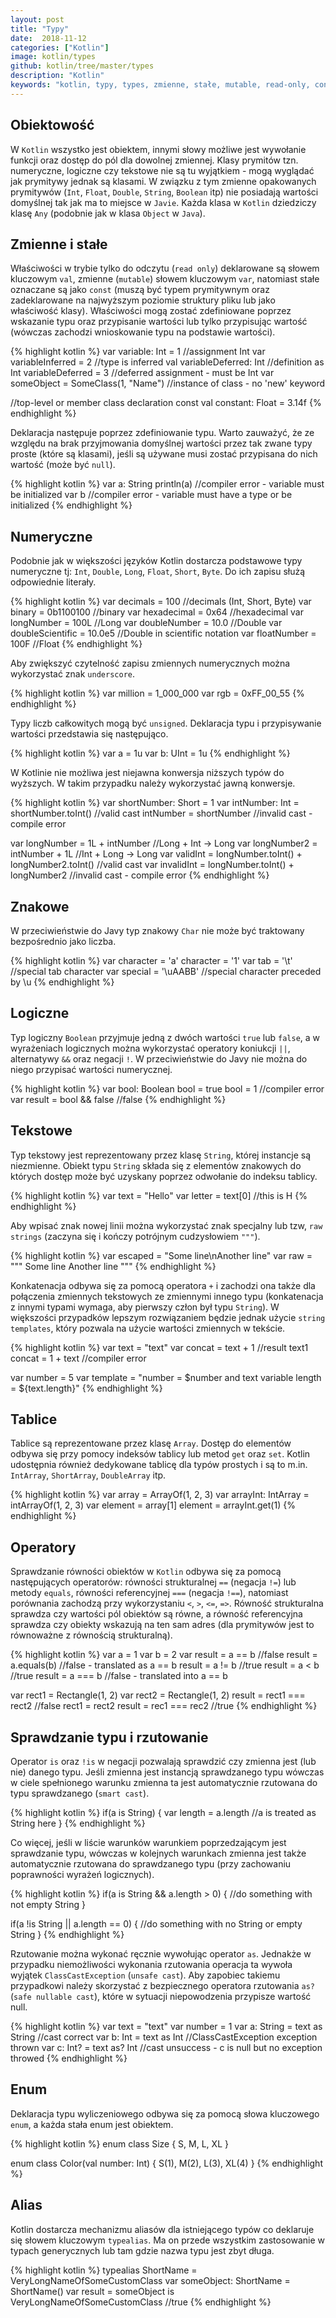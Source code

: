 ```yaml
---
layout: post
title: "Typy"
date:  2018-11-12
categories: ["Kotlin"]
image: kotlin/types
github: kotlin/tree/master/types
description: "Kotlin"
keywords: "kotlin, typy, types, zmienne, stałe, mutable, read-only, constant var, val, rzutowanie, cast, operatory, operators, enum, alias, android, programowanie, programming"
---
```


## Obiektowość
W `Kotlin` wszystko jest obiektem, innymi słowy możliwe jest wywołanie funkcji oraz dostęp do pól dla dowolnej zmiennej. Klasy prymitów tzn. numeryczne, logiczne czy tekstowe nie są tu wyjątkiem - mogą wyglądać jak prymitywy jednak są klasami. W związku z tym zmienne opakowanych prymitywów (`Int`, `Float`, `Double`, `String`, `Boolean` itp) nie posiadają wartości domyślnej tak jak ma to miejsce w `Javie`. Każda klasa w `Kotlin` dziedziczy klasę `Any` (podobnie jak w klasa `Object` w `Java`).

## Zmienne i stałe
Właściwości w trybie tylko do odczytu (`read only`) deklarowane są słowem kluczowym `val`, zmienne (`mutable`) słowem kluczowym `var`, natomiast stałe oznaczane są jako `const` (muszą być typem prymitywnym oraz zadeklarowane na najwyższym poziomie struktury pliku lub jako właściwość klasy). Właściwości mogą zostać zdefiniowane poprzez wskazanie typu oraz przypisanie wartości lub tylko przypisując wartość (wówczas zachodzi wnioskowanie typu na podstawie wartości). 

{% highlight kotlin %}
var variable: Int = 1 //assignment Int
var variableInferred = 2 //type is inferred
val variableDeferred: Int //definition as Int
variableDeferred = 3 //deferred assignment - must be Int
var someObject = SomeClass(1, "Name") //instance of class - no 'new' keyword

//top-level or member class declaration
const val constant: Float = 3.14f
{% endhighlight %}

Deklaracja następuje poprzez zdefiniowanie typu. Warto zauważyć, że ze względu na brak przyjmowania domyślnej wartości przez tak zwane typy proste (które są klasami), jeśli są używane musi zostać przypisana do nich wartość (może być `null`).

{% highlight kotlin %}
var a: String
println(a) //compiler error - variable must be initialized
var b //compiler error - variable must have a type or be initialized
{% endhighlight %}

## Numeryczne
Podobnie jak w większości języków Kotlin dostarcza podstawowe typy numeryczne tj: `Int`, `Double`, `Long`, `Float`, `Short`, `Byte`. Do ich zapisu służą odpowiednie literały.

{% highlight kotlin %}
var decimals = 100 //decimals (Int, Short, Byte)
var binary = 0b1100100 //binary
var hexadecimal = 0x64 //hexadecimal
var longNumber = 100L //Long
var doubleNumber = 10.0 //Double
var doubleScientific = 10.0e5 //Double in scientific notation
var floatNumber = 100F //Float
{% endhighlight %}

Aby zwiększyć czytelność zapisu zmiennych numerycznych można wykorzystać znak `underscore`.

{% highlight kotlin %}
var million = 1_000_000
var rgb = 0xFF_00_55
{% endhighlight %}

Typy liczb całkowitych mogą być `unsigned`. Deklaracja typu i przypisywanie wartości przedstawia się następująco.

{% highlight kotlin %}
var a = 1u
var b: UInt = 1u
{% endhighlight %}

W Kotlinie nie możliwa jest niejawna konwersja niższych typów do wyższych. W takim przypadku należy wykorzystać jawną konwersje.

{% highlight kotlin %}
var shortNumber: Short = 1
var intNumber: Int = shortNumber.toInt() //valid cast
intNumber = shortNumber //invalid cast - compile error

var longNumber = 1L + intNumber //Long + Int -> Long
var longNumber2 = intNumber + 1L //Int + Long -> Long
var validInt = longNumber.toInt() + longNumber2.toInt() //valid cast
var invalidInt = longNumber.toInt() + longNumber2 //invalid cast - compile error
{% endhighlight %}

## Znakowe
W przeciwieństwie do Javy typ znakowy `Char` nie może być traktowany bezpośrednio jako liczba.

{% highlight kotlin %}
var character = 'a'
character = '1'
var tab = '\t' //special tab character
var special = '\uAABB' //special character preceded by \u
{% endhighlight %}

## Logiczne
Typ logiczny `Boolean` przyjmuje jedną z dwóch wartości `true` lub `false`, a w wyrażeniach logicznych można wykorzystać operatory koniukcji `||`, alternatywy `&&` oraz negacji `!`. W przeciwieństwie do Javy nie można do niego przypisać wartości numerycznej.

{% highlight kotlin %}
var bool: Boolean
bool = true
bool = 1 //compiler error
var result = bool && false //false
{% endhighlight %}

## Tekstowe
Typ tekstowy jest reprezentowany przez klasę `String`, której instancje są niezmienne. Obiekt typu `String` składa się z elementów znakowych do których dostęp może być uzyskany poprzez odwołanie do indeksu tablicy. 

{% highlight kotlin %}
var text = "Hello"
var letter = text[0] //this is H
{% endhighlight %}

Aby wpisać znak nowej linii można wykorzystać znak specjalny lub tzw, `raw strings` (zaczyna się i kończy potrójnym cudzysłowiem `"""`).

{% highlight kotlin %}
var escaped = "Some line\nAnother line"
var raw = """
    Some line
    Another line
"""
{% endhighlight %}

Konkatenacja odbywa się za pomocą operatora `+` i zachodzi ona także dla połączenia zmiennych tekstowych ze zmiennymi innego typu (konkatenacja z innymi typami wymaga, aby pierwszy człon był typu `String`). W większości przypadków lepszym rozwiązaniem będzie jednak użycie `string templates`, który pozwala na użycie wartości zmiennych w tekście.

{% highlight kotlin %}
var text = "text"
var concat = text + 1 //result text1
concat = 1 + text //compiler error

var number = 5
var template = "number = $number and text variable length = ${text.length}"
{% endhighlight %}

## Tablice
Tablice są reprezentowane przez klasę `Array`. Dostęp do elementów odbywa się przy pomocy indeksów tablicy lub metod `get` oraz `set`. Kotlin udostępnia również dedykowane tablicę dla typów prostych i są to m.in. `IntArray`, `ShortArray`, `DoubleArray` itp.

{% highlight kotlin %}
var array = ArrayOf(1, 2, 3)
var arrayInt: IntArray = intArrayOf(1, 2, 3)
var element = array[1]
element = arrayInt.get(1)
{% endhighlight %}

## Operatory
Sprawdzanie równości obiektów w `Kotlin` odbywa się za pomocą następujących operatorów: równości strukturalnej `==` (negacja `!=`) lub metody `equals`, równości referencyjnej `===` (negacja `!==`), natomiast porównania zachodzą przy wykorzystaniu `<`, `>`, `<=`, `=>`. Równość strukturalna sprawdza czy wartości pól obiektów są równe, a równość referencyjna sprawdza czy obiekty wskazują na ten sam adres (dla prymitywów jest to równoważne z równością strukturalną).

{% highlight kotlin %}
var a = 1
var b = 2
var result = a == b //false
result = a.equals(b) //false - translated as a == b
result = a != b //true
result = a < b //true
result = a === b //false - translated into a == b

var rect1 = Rectangle(1, 2)
var rect2 = Rectangle(1, 2)
result = rect1 === rect2 //false
rect1 = rect2
result = rec1 === rec2 //true
{% endhighlight %}

## Sprawdzanie typu i rzutowanie
Operator `is` oraz `!is` w negacji pozwalają sprawdzić czy zmienna jest (lub nie) danego typu. Jeśli zmienna jest instancją sprawdzanego typu wówczas w ciele spełnionego warunku zmienna ta jest automatycznie rzutowana do typu sprawdzanego (`smart cast`).

{% highlight kotlin %}
if(a is String) {
    var length = a.length //a is treated as String here
}
{% endhighlight %}

Co więcej, jeśli w liście warunków warunkiem poprzedzającym jest sprawdzanie typu, wówczas w kolejnych warunkach zmienna jest także automatycznie rzutowana do sprawdzanego typu (przy zachowaniu poprawności wyrażeń logicznych).

{% highlight kotlin %}
if(a is String && a.length > 0) { 
    //do something with not empty String
}

if(a !is String || a.length == 0) {
    //do something with no String or empty String
}
{% endhighlight %}

Rzutowanie można wykonać ręcznie wywołując operator `as`. Jednakże w przypadku niemożliwości wykonania rzutowania operacja ta wywoła wyjątek `ClassCastException` (`unsafe cast`). Aby zapobiec takiemu przypadkowi należy skorzystać z bezpiecznego operatora rzutowania `as?` (`safe nullable cast`), które w sytuacji niepowodzenia przypisze wartość null.

{% highlight kotlin %}
var text = "text"
var number = 1
var a: String = text as String //cast correct
var b: Int = text as Int //ClassCastException exception thrown
var c: Int? = text as? Int //cast unsuccess - c is null but no exception throwed
{% endhighlight %}

## Enum
Deklaracja typu wyliczeniowego odbywa się za pomocą słowa kluczowego `enum`, a każda stała enum jest obiektem.

{% highlight kotlin %}
enum class Size {
    S, M, L, XL
}

enum class Color(val number: Int) {
    S(1), M(2), L(3), XL(4)
}
{% endhighlight %}

## Alias
Kotlin dostarcza mechanizmu aliasów dla istniejącego typów co deklaruje się słowem kluczowym `typealias`. Ma on przede wszystkim zastosowanie w typach generycznych lub tam gdzie nazwa typu jest zbyt długa.

{% highlight kotlin %}
typealias ShortName = VeryLongNameOfSomeCustomClass
var someObject: ShortName = ShortName()
var result = someObject is VeryLongNameOfSomeCustomClass //true
{% endhighlight %}
